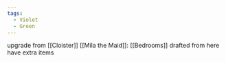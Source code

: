 ```yaml
---
tags:
  - Violet
  - Green
---
```

upgrade from [[Cloister]]
[[Mila the Maid]]: [[Bedrooms]] drafted from here have extra items